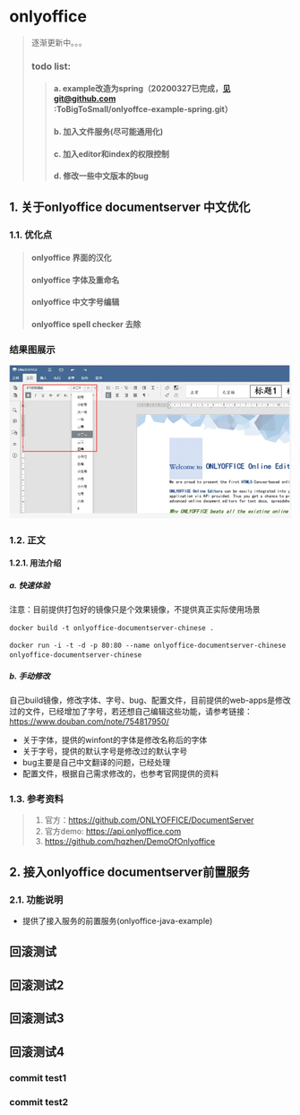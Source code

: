 # onlyoffice
>  逐渐更新中。。。
> ### todo list:
>> #### a. example改造为spring（20200327已完成，见git@github.com:ToBigToSmall/onlyoffce-example-spring.git）
>> #### b. 加入文件服务(尽可能通用化)
>> #### c. 加入editor和index的权限控制
>> #### d. 修改一些中文版本的bug
## 1. 关于onlyoffice documentserver 中文优化
### 1.1. 优化点
> #### onlyoffice 界面的汉化
> #### onlyoffice 字体及重命名
> #### onlyoffice 中文字号编辑
> #### onlyoffice spell checker 去除
### 结果图展示
![Image text](resources/image/效果图.png)
### 1.2. 正文
#### 1.2.1. 用法介绍
##### a. 快速体验
注意：目前提供打包好的镜像只是个效果镜像，不提供真正实际使用场景

`docker build -t onlyoffice-documentserver-chinese .`

`docker run -i -t -d -p 80:80 --name onlyoffice-documentserver-chinese onlyoffice-documentserver-chinese`

##### b. 手动修改
自己build镜像，修改字体、字号、bug、配置文件，目前提供的web-apps是修改过的文件，已经增加了字号，若还想自己编辑这些功能，请参考链接：https://www.douban.com/note/754817950/
+ 关于字体，提供的winfont的字体是修改名称后的字体
+ 关于字号，提供的默认字号是修改过的默认字号
+ bug主要是自己中文翻译的问题，已经处理
+ 配置文件，根据自己需求修改的，也参考官网提供的资料

### 1.3. 参考资料
> 1. 官方：https://github.com/ONLYOFFICE/DocumentServer
> 2. 官方demo: https://api.onlyoffice.com
> 3. https://github.com/hqzhen/DemoOfOnlyoffice 

## 2. 接入onlyoffice documentserver前置服务
### 2.1. 功能说明
+ 提供了接入服务的前置服务(onlyoffice-java-example)

## 回滚测试

## 回滚测试2

## 回滚测试3

## 回滚测试4
### commit test1
### commit test2